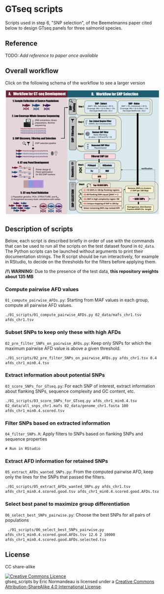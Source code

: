 # GTseq scripts

Scripts used in step 6, "SNP selection", of the Beemelmanns paper cited below
to design GTseq panels for three salmonid species.

## Reference

TODO: *Add reference to paper once available*

## Overall workflow

Click on the following schema of the workflow to see a larger version

![Schema of the workflow](02_data/workflow_figure.png)

## Description of scripts

Below, each script is described briefly in order of use with the commands that
can be used to run all the scripts on the test dataset found in `02_data`. The
Python scripts can be launched without arguments to print their documentation
strings. The R script should be run interactively, for example in RStudio, to
decide on the thresholds for the filters before applying them.

**/!\ WARNING:** Due to the presence of the test data, **this repository
weights about 135 MB**

### Compute pairwise AFD values

`01_compute_pairwise_AFDs.py`: Starting from MAF values in each group, compute
all pairwise AFD values.

```
./01_scripts/01_compute_pairwise_AFDs.py 02_data/mafs_chr1.tsv afds_chr1.tsv
```

### Subset SNPs to keep only these with high AFDs

`02_pre_filter_SNPs_on_pairwise_AFDs.py`: Keep only SNPs for which the maximum
pairwise AFD value is above a given threshold.

```
./01_scripts/02_pre_filter_SNPs_on_pairwise_AFDs.py afds_chr1.tsv 0.4 afds_chr1_min0.4.tsv
```

### Extract information about potential SNPs

`03_score_SNPs_for_GTseq.py`: For each SNP of interest, extract information
about flanking SNPs, sequence complexity and GC content, etc.

```
./01_scripts/03_score_SNPs_for_GTseq.py afds_chr1_min0.4.tsv 02_data/all_snps_chr1.mafs 02_data/genome_chr1.fasta 100 afds_chr1_min0.4.scored.tsv
```

### Filter SNPs based on extracted information

`04_filter_SNPs.R`: Apply filters to SNPs based on flanking SNPs and sequence
properties

```
# Run in RStudio
```

### Extract AFD information for retained SNPs

`05_extract_AFDs_wanted_SNPs.py`: From the computed pairwise AFD, keep only the
lines for the SNPs that passed the filters.

```
./01_scripts/05_extract_AFDs_wanted_SNPs.py afds_chr1.tsv afds_chr1_min0.4.scored.good.tsv afds_chr1_min0.4.scored.good.AFDs.tsv
```

### Select best panel to maximize group differentiation

`06_select_best_SNPs_pairwise.py`: Choose the best SNPs for all pairs of
     populations

```
 ./01_scripts/06_select_best_SNPs_pairwise.py afds_chr1_min0.4.scored.good.AFDs.tsv 12.6 2 10000 afds_chr1_min0.4.scored.good.AFDs.selected.tsv
 ```

## License

CC share-alike

<a rel="license" href="http://creativecommons.org/licenses/by-sa/4.0/"><img alt="Creative Commons Licence" style="border-width:0" src="https://i.creativecommons.org/l/by-sa/4.0/88x31.png" /></a><br /><span xmlns:dct="http://purl.org/dc/terms/" property="dct:title">gtseq_scripts</span> by <span xmlns:cc="http://creativecommons.org/ns#" property="cc:attributionName">Eric Normandeau</span> is licensed under a <a rel="license" href="http://creativecommons.org/licenses/by-sa/4.0/">Creative Commons Attribution-ShareAlike 4.0 International License</a>.
